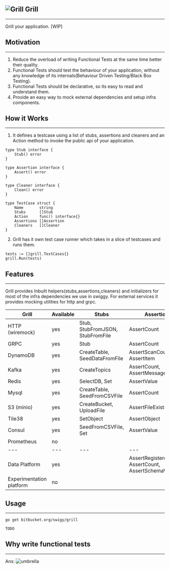 ![Grill](https://image.flaticon.com/icons/png/128/114/114873.png) Grill
---
---
Grill your application. [WIP]

## Motivation
* * *
1. Reduce the overload of writing Functional Tests at the same time better their quality.
2. Functional Tests should test the behaviour of your application, without any knowledge of its internals(Behaviour Driven Testing/Black Box Testing).
3. Functional Tests should be declarative, so its easy to read and understand them.
4. Provide an easy way to mock external dependencies and setup infra components.


## How it Works
* * *
1) It defines a testcase using a list of stubs, assertions and cleaners and an Action method to invoke the public api of your application.
```
type Stub interface {
	Stub() error
}

type Assertion interface {
	Assert() error
}

type Cleaner interface {
	Clean() error
}

type TestCase struct {
	Name       string
	Stubs      []Stub
	Action     func() interface{}
	Assertions []Assertion
	Cleaners   []Cleaner
}
```

2) Grill has it own test case runner which takes in a slice of testcases and runs them.
```	
tests := []grill.TestCases{}
grill.Run(tests)
```

## Features
* * *
Grill provides Inbuilt helpers(stubs,assertions,cleaners) and initializers for most of the infra dependencies we use in swiggy. For external services it provides mocking utilities for http and grpc.


| Grill | Available | Stubs | Assertions  | Cleaners  |
|---|---|---|---|---|
| HTTP (wiremock)| yes | Stub, StubFromJSON, StubFromFile| AssertCount  | ResetAllStubs |
| GRPC | yes | Stub | AssertCount | ResetAllStubs |
| DynamoDB| yes | CreateTable, SeedDataFromFile | AssertScanCount, AssertItem  | DeleteTable |
| Kafka| yes | CreateTopics | AssertCount, AssertMessagePresent | DeleteTopics |
| Redis| yes | SelectDB, Set | AssertValue | FlushDB |
| Mysql| yes | CreateTable, SeedFromCSVFile | AssertCount | DeleteTable |
| S3 (minio)| yes | CreateBucket, UploadFile | AssertFileExists | DeleteBucket, DeleteAllFiles |
| Tile38| yes | SetObject | AssertObject  | FlushDB |
| Consul| yes| SeedFromCSVFile, Set | AssertValue | DeleteAllKeys  |
| Prometheus| no |  |  |  | 
|---|---|---|---|---|
| Data Platform | yes | | AssertRegisteredApps, AssertCount, AssertSchemaValidation | FlushAllEvents | 
| Experimentation platform | no| | | |

 
## Usage 
* * *
```
go get bitbucket.org/swigy/grill
```
```
TODO
```

## Why write functional tests
* * *
Ans:
![umbrella](https://media.tenor.com/images/74be340020f6b91b66065b51abae7a76/tenor.gif)

